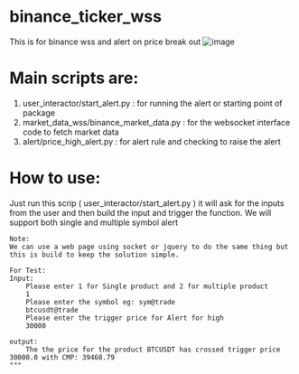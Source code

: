 # binance_ticker_wss
This is for binance wss and alert on price break out
![image](https://user-images.githubusercontent.com/53426805/162854675-5ed17a72-f1cc-46b2-bc3c-a745a3fa1937.png)




# Main scripts are:
1. user_interactor/start_alert.py : for running the alert or starting point of package
2. market_data_wss/binance_market_data.py : for the websocket interface code to fetch market data
3. alert/price_high_alert.py : for alert rule and checking to raise the alert

# How to use:
Just run this scrip ( user_interactor/start_alert.py ) it will ask for the inputs from the user and then build the input and trigger the function.
    We will support both single and multiple symbol alert
    
    Note: 
    We can use a web page using socket or jquery to do the same thing but this is build to keep the solution simple.
    
    For Test:
    Input:
        Please enter 1 for Single product and 2 for multiple product 
        1
        Please enter the symbol eg: sym@trade 
        btcusdt@trade
        Please enter the trigger price for Alert for high 
        30000
    
    output: 
        The the price for the product BTCUSDT has crossed trigger price 30000.0 with CMP: 39468.79
    """
